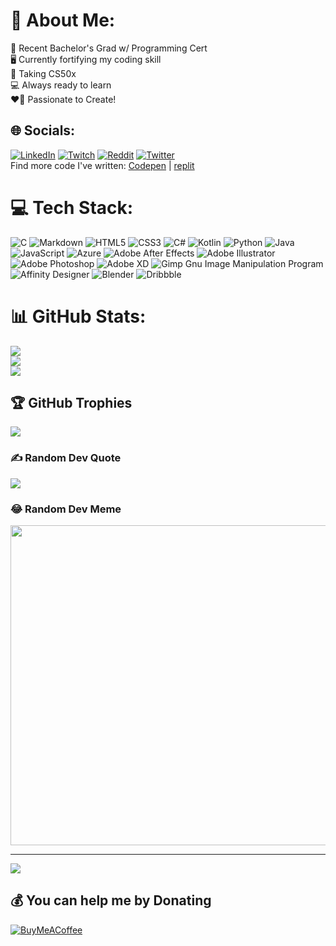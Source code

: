 # 💫 About Me:
📜 Recent Bachelor's Grad w/ Programming Cert<br>🖥️ Currently fortifying my coding skill<br>🧮 Taking CS50x<br>💻 Always ready to learn<br>❤️‍🔥 Passionate to Create!


## 🌐 Socials:
[![LinkedIn](https://img.shields.io/badge/LinkedIn-%230077B5.svg?logo=linkedin&logoColor=white)](https://linkedin.com/in/davidtroi) [![Twitch](https://img.shields.io/badge/Twitch-%239146FF.svg?logo=Twitch&logoColor=white)](https://twitch.tv/duhhbzz) [![Reddit](https://img.shields.io/badge/Reddit-%23FF4500.svg?logo=Reddit&logoColor=white)](https://reddit.com/user/dtdubbydubz) [![Twitter](https://img.shields.io/badge/Twitter-%231DA1F2.svg?logo=Twitter&logoColor=white)](https://twitter.com/itsduhhbzz)
<br>
Find more code I've written: [Codepen](https://codepen.io/itsduhhbzz)  |  [replit](https://replit.com/@itsduhhbzz)

# 💻 Tech Stack:
![C](https://img.shields.io/badge/c-%2300599C.svg?style=flat-square&logo=c&logoColor=white) ![Markdown](https://img.shields.io/badge/markdown-%23000000.svg?style=flat-square&logo=markdown&logoColor=white) ![HTML5](https://img.shields.io/badge/html5-%23E34F26.svg?style=flat-square&logo=html5&logoColor=white) ![CSS3](https://img.shields.io/badge/css3-%231572B6.svg?style=flat-square&logo=css3&logoColor=white) ![C#](https://img.shields.io/badge/c%23-%23239120.svg?style=flat-square&logo=c-sharp&logoColor=white) ![Kotlin](https://img.shields.io/badge/kotlin-%230095D5.svg?style=flat-square&logo=kotlin&logoColor=white) ![Python](https://img.shields.io/badge/python-3670A0?style=flat-square&logo=python&logoColor=ffdd54) ![Java](https://img.shields.io/badge/java-%23ED8B00.svg?style=flat-square&logo=java&logoColor=white) ![JavaScript](https://img.shields.io/badge/javascript-%23323330.svg?style=flat-square&logo=javascript&logoColor=%23F7DF1E) ![Azure](https://img.shields.io/badge/azure-%230072C6.svg?style=flat-square&logo=azure-devops&logoColor=white) ![Adobe After Effects](https://img.shields.io/badge/Adobe%20After%20Effects-9999FF.svg?style=flat-square&logo=Adobe%20After%20Effects&logoColor=white) ![Adobe Illustrator](https://img.shields.io/badge/adobeillustrator-%23FF9A00.svg?style=flat-square&logo=adobeillustrator&logoColor=white) ![Adobe Photoshop](https://img.shields.io/badge/adobephotoshop-%2331A8FF.svg?style=flat-square&logo=adobephotoshop&logoColor=white) ![Adobe XD](https://img.shields.io/badge/Adobe%20XD-470137?style=flat-square&logo=Adobe%20XD&logoColor=#FF61F6) ![Gimp Gnu Image Manipulation Program](https://img.shields.io/badge/Gimp-657D8B?style=flat-square&logo=gimp&logoColor=FFFFFF) ![Affinity Designer](https://img.shields.io/badge/affinitydesginer-%231B72BE.svg?style=flat-square&logo=affinity-designer&logoColor=white) ![Blender](https://img.shields.io/badge/blender-%23F5792A.svg?style=flat-square&logo=blender&logoColor=white) ![Dribbble](https://img.shields.io/badge/Dribbble-EA4C89?style=flat-square&logo=dribbble&logoColor=white)
# 📊 GitHub Stats:
![](https://github-readme-stats.vercel.app/api?username=duhhbzz&theme=gotham&hide_border=false&include_all_commits=true&count_private=true)<br/>
![](https://github-readme-streak-stats.herokuapp.com/?user=duhhbzz&theme=gotham&hide_border=false)<br/>
![](https://github-readme-stats.vercel.app/api/top-langs/?username=duhhbzz&theme=gotham&hide_border=false&include_all_commits=true&count_private=true&layout=compact)

## 🏆 GitHub Trophies
![](https://github-profile-trophy.vercel.app/?username=duhhbzz&theme=tokyonight&no-frame=false&no-bg=false&margin-w=4)

### ✍️ Random Dev Quote
![](https://quotes-github-readme.vercel.app/api?type=horizontal&theme=tokyonight)

### 😂 Random Dev Meme
<img src="https://random-memer.herokuapp.com/" width="512px"/>

---
[![](https://visitcount.itsvg.in/api?id=duhhbzz&icon=2&color=12)](https://visitcount.itsvg.in)

  ## 💰 You can help me by Donating
  [![BuyMeACoffee](https://img.shields.io/badge/Buy%20Me%20a%20Coffee-ffdd00?style=for-the-badge&logo=buy-me-a-coffee&logoColor=black)](https://buymeacoffee.com/duhhbzz) 

  <!-- Proudly created with GPRM ( https://gprm.itsvg.in ) -->
  
